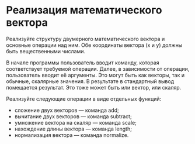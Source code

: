 <h1>Реализация математического вектора</h1>
<p>Реализуйте структуру двумерного математического вектора и основные операции над ним. Обе координаты вектора (x и y) должны быть вещественными числами.</p>
<p>В начале программы пользователь вводит команду, которая соответствует требуемой операции. Далее, в зависимости от операции, пользователь вводит её аргументы. Это могут быть как векторы, так и обычные, скалярные значения. В результате в стандартный вывод помещается результат. Это тоже может быть или вектор, или скаляр.</p>
<p>Реализуйте следующие операции в виде отдельных функций:</p>
<ul>
  <li>сложение двух векторов — команда add;</li>
  <li>вычитание двух векторов — команда subtract;</li>
  <li>умножение вектора на скаляр — команда scale;</li>
  <li>нахождение длины вектора — команда length;</li>
  <li>нормализация вектора — команда normalize.</li>
</ul>

